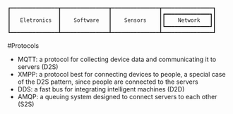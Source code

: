 


    ┏━━━━━━━━━━━━━━━┳━━━━━━━━━━━━━━━┳━━━━━━━━━━━━━━━┳━━━━━━━━━━━━━━━━┓
    ┃               ┃               ┃               ┃┏━━━━━━━━━━━━━━┓┃
    ┃   Eletronics  ┃    Software   ┃    Sensors    ┃┃    Network   ┃┃
    ┃               ┃               ┃               ┃┗━━━━━━━━━━━━━━┛┃
    ┗━━━━━━━━━━━━━━━┻━━━━━━━━━━━━━━━┻━━━━━━━━━━━━━━━┻━━━━━━━━━━━━━━━━┛


#Protocols
- MQTT: a protocol for collecting device data and communicating it to servers (D2S)
- XMPP: a protocol best for connecting devices to people, a special case of the D2S pattern, since people are connected to the servers
- DDS: a fast bus for integrating intelligent machines (D2D)
- AMQP: a queuing system designed to connect servers to each other (S2S)
